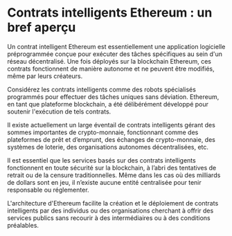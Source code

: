 # Contrats intelligents Ethereum : un bref aperçu

Un contrat intelligent Ethereum est essentiellement une application logicielle préprogrammée conçue pour exécuter des tâches spécifiques au sein d'un réseau décentralisé. Une fois déployés sur la blockchain Ethereum, ces contrats fonctionnent de manière autonome et ne peuvent être modifiés, même par leurs créateurs.

Considérez les contrats intelligents comme des robots spécialisés programmés pour effectuer des tâches uniques sans déviation. Ethereum, en tant que plateforme blockchain, a été délibérément développé pour soutenir l'exécution de tels contrats.

Il existe actuellement un large éventail de contrats intelligents gérant des sommes importantes de crypto-monnaie, fonctionnant comme des plateformes de prêt et d’emprunt, des échanges de crypto-monnaie, des systèmes de loterie, des organisations autonomes décentralisées, etc.

Il est essentiel que les services basés sur des contrats intelligents fonctionnent en toute sécurité sur la blockchain, à l’abri des tentatives de retrait ou de la censure traditionnelles. Même dans les cas où des milliards de dollars sont en jeu, il n’existe aucune entité centralisée pour tenir responsable ou réglementer.

L'architecture d'Ethereum facilite la création et le déploiement de contrats intelligents par des individus ou des organisations cherchant à offrir des services publics sans recourir à des intermédiaires ou à des conditions préalables.